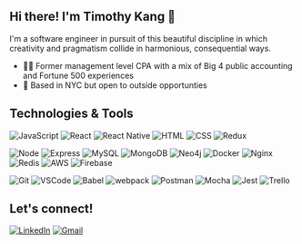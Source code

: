 ## Hi there! I'm Timothy Kang 👋
I'm a software engineer in pursuit of this beautiful discipline in which creativity and pragmatism collide in harmonious, consequential ways.
- 🙋‍♂️  Former management level CPA with a mix of Big 4 public accounting and Fortune 500 experiences
- 📍  Based in NYC but open to outside opportunties

## Technologies & Tools
![JavaScript](https://img.shields.io/badge/JavaScript%20-%23323330.svg?&style=flat-square&logo=javascript&logoColor=%23F7DF1E)
![React](https://img.shields.io/badge/React%20-%2320232a.svg?&style=flat-square&logo=react&logoColor=%2361DAFB)
![React Native](https://img.shields.io/badge/react_native-%2320232a.svg?&style=flat-square&logo=react&logoColor=%2361DAFB)
![HTML](https://img.shields.io/badge/HTML5%20-%23E34F26.svg?&style=flat-square&logo=html5&logoColor=white)
![CSS](https://img.shields.io/badge/CSS3%20-%231572B6.svg?&style=flat-square&logo=css3&logoColor=white)
![Redux](https://img.shields.io/badge/redux%20-%23593d88.svg?&style=flat-square&logo=redux&logoColor=white)

![Node](https://img.shields.io/badge/node.js%20-%2343853D.svg?&style=flat-square&logo=node.js&logoColor=white)
![Express](https://img.shields.io/badge/Express%20-%23404d59.svg?&style=flat-square)
![MySQL](https://img.shields.io/badge/MySQL%20-%2300f.svg?&style=flat-square&logo=mysql&logoColor=white)
![MongoDB](https://img.shields.io/badge/MongoDB%20-%234ea94b.svg?&style=flat-square&logo=mongodb&logoColor=white)
![Neo4j](https://img.shields.io/badge/neo4j%20-%23008CC1.svg?&style=flat-square&logo=neo4j&logoColor=white)
![Docker](https://img.shields.io/badge/docker%20-%230db7ed.svg?&style=flat-square&logo=docker&logoColor=white)
![Nginx](https://img.shields.io/badge/nginx%20-%23009639.svg?&style=flat-square&logo=nginx&logoColor=white)
![Redis](https://img.shields.io/badge/redis%20-%23DD0031.svg?&style=flat-square&logo=redis&logoColor=white)
![AWS](https://img.shields.io/badge/AWS%20-%23FF9900.svg?&style=flat-square&logo=amazon-aws&logoColor=white)
![Firebase](https://img.shields.io/badge/firebase%20-%23039BE5.svg?&style=flat-square&logo=firebase)

![Git](https://img.shields.io/badge/Git%20-%23F05033.svg?&style=flat-square&logo=git&logoColor=white)
![VSCode](https://img.shields.io/badge/VS%20Code%20-%23007ACC.svg?&style=flat-square&logo=visual-studio-code&logoColor=white)
![Babel](https://img.shields.io/badge/Babel%20-F9DC3e?style=flat-square&logo=babel&logoColor=black)
![webpack](https://img.shields.io/badge/webpack%20-%238DD6F9.svg?&style=flat-square&logo=webpack&logoColor=black)
![Postman](https://img.shields.io/badge/Postman%20-FF6C37?style=flat-square&logo=postman&logoColor=red)
![Mocha](https://img.shields.io/badge/-mocha%20-%238D6748?&style=flat-square&logo=mocha&logoColor=white)
![Jest](https://img.shields.io/badge/Jest%20-%23C21325.svg?&style=flat-square&logo=Jest&logoColor=white)
![Trello](https://img.shields.io/badge/Trello%20-%23026AA7.svg?&style=flat-square&logo=Trello&logoColor=white)

## Let's connect!
[![LinkedIn](https://img.shields.io/badge/linkedin%20-%230077B5.svg?&style=flat-square&logo=linkedin&logoColor=white)](https://www.linkedin.com/in/timothy-j-kang/)
[![Gmail](https://img.shields.io/badge/Gmail%20-D14836?style=flat-square&logo=gmail&logoColor=white)](mailto:tikang.cs@gmail.com)
